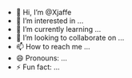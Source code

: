 - 👋 Hi, I’m @Xjaffe
- 👀 I’m interested in ...
- 🌱 I’m currently learning ...
- 💞️ I’m looking to collaborate on ...
- 📫 How to reach me ...
- 😄 Pronouns: ...
- ⚡ Fun fact: ...

<!---
Xjaffe/Xjaffe is a ✨ special ✨ repository because its `README.md` (this file) appears on your GitHub profile.
You can click the Preview link to take a look at your changes.
--->
